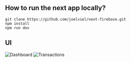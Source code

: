 ## How to run the next app locally?
```
git clone https://github.com/joelviel/next-firebase.git
npm install
npm run dev
```

## UI
![Dashboard](https://github.com/joelviel/next-firebase/s1.PNG)
![Transactions](https://github.com/joelviel/next-firebase/s2.PNG)